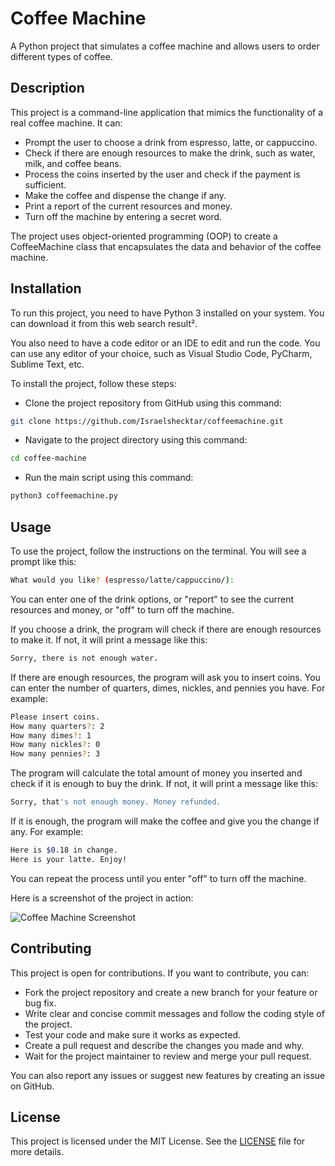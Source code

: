 # Coffee Machine

A Python project that simulates a coffee machine and allows users to order different types of coffee.

## Description

This project is a command-line application that mimics the functionality of a real coffee machine. It can:

- Prompt the user to choose a drink from espresso, latte, or cappuccino.
- Check if there are enough resources to make the drink, such as water, milk, and coffee beans.
- Process the coins inserted by the user and check if the payment is sufficient.
- Make the coffee and dispense the change if any.
- Print a report of the current resources and money.
- Turn off the machine by entering a secret word.

The project uses object-oriented programming (OOP) to create a CoffeeMachine class that encapsulates the data and behavior of the coffee machine.

## Installation

To run this project, you need to have Python 3 installed on your system. You can download it from this web search result².

You also need to have a code editor or an IDE to edit and run the code. You can use any editor of your choice, such as Visual Studio Code, PyCharm, Sublime Text, etc.

To install the project, follow these steps:

- Clone the project repository from GitHub using this command:

```bash
git clone https://github.com/Israelshecktar/coffeemachine.git
```

- Navigate to the project directory using this command:

```bash
cd coffee-machine
```

- Run the main script using this command:

```bash
python3 coffeemachine.py
```

## Usage

To use the project, follow the instructions on the terminal. You will see a prompt like this:

```bash
What would you like? (espresso/latte/cappuccino/):
```

You can enter one of the drink options, or "report" to see the current resources and money, or "off" to turn off the machine.

If you choose a drink, the program will check if there are enough resources to make it. If not, it will print a message like this:

```bash
Sorry, there is not enough water.
```

If there are enough resources, the program will ask you to insert coins. You can enter the number of quarters, dimes, nickles, and pennies you have. For example:

```bash
Please insert coins.
How many quarters?: 2
How many dimes?: 1
How many nickles?: 0
How many pennies?: 3
```

The program will calculate the total amount of money you inserted and check if it is enough to buy the drink. If not, it will print a message like this:

```bash
Sorry, that's not enough money. Money refunded.
```

If it is enough, the program will make the coffee and give you the change if any. For example:

```bash
Here is $0.18 in change.
Here is your latte. Enjoy!
```

You can repeat the process until you enter "off" to turn off the machine.

Here is a screenshot of the project in action:

![Coffee Machine Screenshot](^3^)

## Contributing

This project is open for contributions. If you want to contribute, you can:

- Fork the project repository and create a new branch for your feature or bug fix.
- Write clear and concise commit messages and follow the coding style of the project.
- Test your code and make sure it works as expected.
- Create a pull request and describe the changes you made and why.
- Wait for the project maintainer to review and merge your pull request.

You can also report any issues or suggest new features by creating an issue on GitHub.

## License

This project is licensed under the MIT License. See the [LICENSE](^4^) file for more details.


